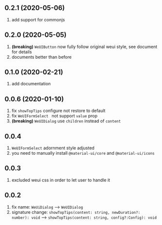 ## 0.2.1 (2020-05-06)
1. add support for commonjs

## 0.2.0 (2020-05-05)
1. **(breaking)** `WeUIButton` now fully follow original weui style, see document for details
2. documents better than before

## 0.1.0 (2020-02-21)
1. add documentation

## 0.0.6 (2020-01-10)
1. fix `showTopTips` configure not restore to default
2. fix `WeUIFormSelect ` not support `value` prop
3. **(breaking)** `WeUIDialog` use `children` instead of `content`

## 0.0.4
1. `WeUIFormSelect` adornment style adjusted
2. you need to manually install `@material-ui/core` and `@material-ui/icons`

## 0.0.3
1. excluded weui css in order to let user to handle it

## 0.0.2
1. fix name: `WeUiDialog` --> `WeUIDialog`
2. signature change: `showTopTips(content: string, newDuration?: number): void` --> `showTopTips(content: string, config?:Config): void`







